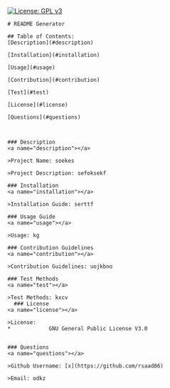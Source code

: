  [![License: GPL v3](https://img.shields.io/badge/License-GPLv3-blue.svg)](https://www.gnu.org/licenses/gpl-3.0)
  
    # README Generator 
  
    ## Table of Contents:
    [Description](#description)
    
    [Installation](#installation)
    
    [Usage](#usage)
    
    [Contribution](#contribution)
    
    [Test](#test)
    
    [License](#license)
    
    [Questions](#questions)
        
      
    
    ### Description
    <a name="description"></a>
    
    >Project Name: soekes
    
    >Project Description: sefoksekf
    
    ### Installation
    <a name="installation"></a>
    
    >Installation Guide: serttf
    
    ### Usage Guide
    <a name="usage"></a>
    
    >Usage: kg
    
    ### Contribution Guidelines
    <a name="contribution"></a>
    
    >Contribution Guidelines: uojkbno
    
    ### Test Methods
    <a name="test"></a>
    
    >Test Methods: kxcv
      ### License
    <a name="license"></a>

    >License: 
    *            GNU General Public License V3.0
      

    ### Questions
    <a name="questions"></a>
    
    >Github Username: [x](https://github.com/rsaad86) 
    
    >Email: odkz 
    
    
